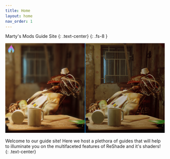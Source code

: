 ```yaml
---
title: Home
layout: home
nav_order: 1
---
```

Marty's Mods Guide Site
{: .text-center}
{: .fs-8 }

<img style="max-width: 100%" src="./assets/home-page-image.jpg"/>

Welcome to our guide site! Here we host a plethora of guides that will help to illuminate you on the multifaceted features of ReShade and it's shaders!
{: .text-center}
